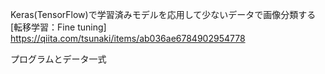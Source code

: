 Keras(TensorFlow)で学習済みモデルを応用して少ないデータで画像分類する[転移学習：Fine tuning]
https://qiita.com/tsunaki/items/ab036ae6784902954778

プログラムとデータ一式
